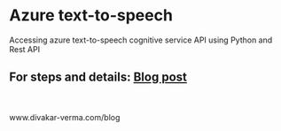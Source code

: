 # Azure text-to-speech 
Accessing azure text-to-speech cognitive service API using Python and Rest API

## For steps and details: [Blog post](https://www.divakar-verma.com/post/azure-cognitive-services-using-python-rest-api-text-to-speech)




<br>
<br>
www.divakar-verma.com/blog
